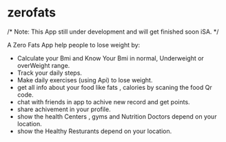 # zerofats

/* Note: This App still under development and will get finished soon iSA.  */

A Zero Fats App help people to lose weight by:

 - Calculate your Bmi and Know Your Bmi in normal, Underweight or overWeight range.
 - Track your daily steps.
 - Make daily exercises (using Api) to lose weight.
 - get all info about your food like fats , calories by scaning the food Qr code.
 - chat with friends in app to achive new record and get points.
 - share achivement in your profile.
 - show the health Centers , gyms and Nutrition Doctors depend on your location.
 - show the Healthy Resturants depend on your location.

